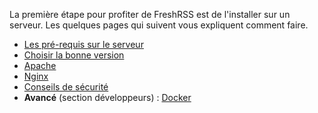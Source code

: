 La première étape pour profiter de FreshRSS est de l'installer sur un serveur. Les quelques pages qui suivent vous expliquent comment faire.

* [Les pré-requis sur le serveur](fr/users/installation/requirements)
* [Choisir la bonne version](fr/users/installation/version)
* [Apache](fr/users/installation/apache)
* [Nginx](fr/users/installation/nginx)
* [Conseils de sécurité](fr/users/installation/security)
* **Avancé** (section développeurs) : [Docker](fr/developers/first-steps/environment)
